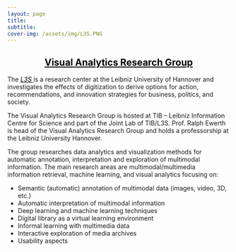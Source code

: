 ```yaml
---
layout: page
title:
subtitle: 
cover-img: /assets/img/L3S.PNG
---
```

<center><a href="http://www.l3s.de/en" style="color:black"><h2> Visual Analytics Research Group </h2></a>
</center>

The <a href="http://www.l3s.de/en" style="color:black"><i> L3S </i></a> is a research center at the Leibniz University of Hannover and investigates the effects of digitization to derive options for action, recommendations, and innovation strategies for business, politics, and society.

The Visual Analytics Research Group is hosted at TIB – Leibniz Information Centre for Science and part of the Joint Lab of TIB/L3S. Prof. Ralph Ewerth is head of the Visual Analytics Research Group and holds a professorship at the Leibniz University Hannover.

The group researches data analytics and visualization methods for automatic annotation, interpretation and exploration of multimodal information. The main research areas are multimodal/multimedia information retrieval, machine learning, and visual analytics focusing on:

- Semantic (automatic) annotation of multimodal data (images, video, 3D, etc.)
- Automatic interpretation of multimodal information
- Deep learning and machine learning techniques
- Digital library as a virtual learning environment
- Informal learning with multimedia data
- Interactive exploration of media archives
- Usability aspects


